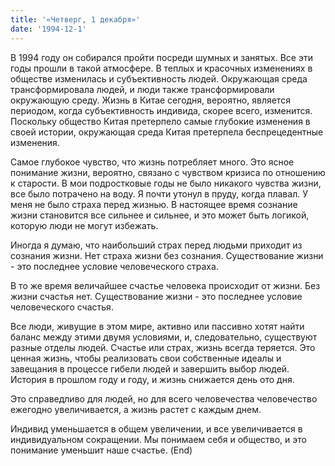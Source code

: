```yaml
---
title: '«Четверг, 1 декабря»'
date: '1994-12-1'
---
```


В 1994 году он собирался пройти посреди шумных и занятых. Все эти годы прошли в такой атмосфере. В теплых и красочных изменениях в обществе изменилась и субъективность людей. Окружающая среда трансформировала людей, и люди также трансформировали окружающую среду. Жизнь в Китае сегодня, вероятно, является периодом, когда субъективность индивида, скорее всего, изменится. Поскольку общество Китая претерпело самые глубокие изменения в своей истории, окружающая среда Китая претерпела беспрецедентные изменения.

Самое глубокое чувство, что жизнь потребляет много. Это ясное понимание жизни, вероятно, связано с чувством кризиса по отношению к старости. В мои подростковые годы не было никакого чувства жизни, все было потрачено на воду. Я почти утонул в пруду, когда плавал. У меня не было страха перед жизнью. В настоящее время сознание жизни становится все сильнее и сильнее, и это может быть логикой, которую люди не могут избежать.

Иногда я думаю, что наибольший страх перед людьми приходит из сознания жизни. Нет страха жизни без сознания. Существование жизни - это последнее условие человеческого страха.

В то же время величайшее счастье человека происходит от жизни. Без жизни счастья нет. Существование жизни - это последнее условие человеческого счастья.

Все люди, живущие в этом мире, активно или пассивно хотят найти баланс между этими двумя условиями, и, следовательно, существуют разные отделы людей. Счастье или страх, жизнь всегда теряется. Это ценная жизнь, чтобы реализовать свои собственные идеалы и завещания в процессе гибели людей и завершить выбор людей. История в прошлом году и году, и жизнь снижается день ото дня.

Это справедливо для людей, но для всего человечества человечество ежегодно увеличивается, а жизнь растет с каждым днем.

Индивид уменьшается в общем увеличении, и все увеличивается в индивидуальном сокращении. Мы понимаем себя и общество, и это понимание уменьшит наше счастье. (End)
